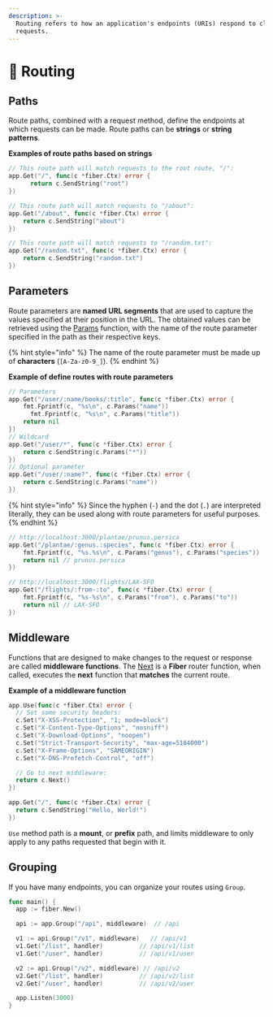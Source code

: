 ```yaml
---
description: >-
  Routing refers to how an application's endpoints (URIs) respond to client
  requests.
---
```


# 🔌 Routing

## Paths

Route paths, combined with a request method, define the endpoints at which requests can be made. Route paths can be **strings** or **string patterns**.

**Examples of route paths based on strings**

```go
// This route path will match requests to the root route, "/":
app.Get("/", func(c *fiber.Ctx) error {
      return c.SendString("root")
})

// This route path will match requests to "/about":
app.Get("/about", func(c *fiber.Ctx) error {
    return c.SendString("about")
})

// This route path will match requests to "/random.txt":
app.Get("/random.txt", func(c *fiber.Ctx) error {
    return c.SendString("random.txt")
})
```

## Parameters

Route parameters are **named URL segments** that are used to capture the values specified at their position in the URL. The obtained values can be retrieved using the [Params](https://fiber.wiki/context#params) function, with the name of the route parameter specified in the path as their respective keys.

{% hint style="info" %}
The name of the route parameter must be made up of **characters** \(`[A-Za-z0-9_]`\).
{% endhint %}

**Example of define routes with route parameters**

```go
// Parameters
app.Get("/user/:name/books/:title", func(c *fiber.Ctx) error {
    fmt.Fprintf(c, "%s\n", c.Params("name"))
	  fmt.Fprintf(c, "%s\n", c.Params("title"))
    return nil
})
// Wildcard
app.Get("/user/*", func(c *fiber.Ctx) error {
    return c.SendString(c.Params("*"))
})
// Optional parameter
app.Get("/user/:name?", func(c *fiber.Ctx) error {
    return c.SendString(c.Params("name"))
})
```

{% hint style="info" %}
Since the hyphen \(`-`\) and the dot \(`.`\) are interpreted literally, they can be used along with route parameters for useful purposes.
{% endhint %}

```go
// http://localhost:3000/plantae/prunus.persica
app.Get("/plantae/:genus.:species", func(c *fiber.Ctx) error {
    fmt.Fprintf(c, "%s.%s\n", c.Params("genus"), c.Params("species"))
    return nil // prunus.persica
})
```

```go
// http://localhost:3000/flights/LAX-SFO
app.Get("/flights/:from-:to", func(c *fiber.Ctx) error {
    fmt.Fprintf(c, "%s-%s\n", c.Params("from"), c.Params("to"))
    return nil // LAX-SFO
})
```

## Middleware

Functions that are designed to make changes to the request or response are called **middleware functions**. The [Next](https://github.com/gofiber/docs/tree/34729974f7d6c1d8363076e7e88cd71edc34a2ac/context/README.md#next) is a **Fiber** router function, when called, executes the **next** function that **matches** the current route.

**Example of a middleware function**

```go
app.Use(func(c *fiber.Ctx) error {
  // Set some security headers:
  c.Set("X-XSS-Protection", "1; mode=block")
  c.Set("X-Content-Type-Options", "nosniff")
  c.Set("X-Download-Options", "noopen")
  c.Set("Strict-Transport-Security", "max-age=5184000")
  c.Set("X-Frame-Options", "SAMEORIGIN")
  c.Set("X-DNS-Prefetch-Control", "off")

  // Go to next middleware:
  return c.Next()
})

app.Get("/", func(c *fiber.Ctx) error {
  return c.SendString("Hello, World!")
})
```

`Use` method path is a **mount**, or **prefix** path, and limits middleware to only apply to any paths requested that begin with it.

## Grouping

If you have many endpoints, you can organize your routes using `Group`.

```go
func main() {
  app := fiber.New()

  api := app.Group("/api", middleware)  // /api

  v1 := api.Group("/v1", middleware)   // /api/v1
  v1.Get("/list", handler)          // /api/v1/list
  v1.Get("/user", handler)          // /api/v1/user

  v2 := api.Group("/v2", middleware) // /api/v2
  v2.Get("/list", handler)          // /api/v2/list
  v2.Get("/user", handler)          // /api/v2/user

  app.Listen(3000)
}
```

